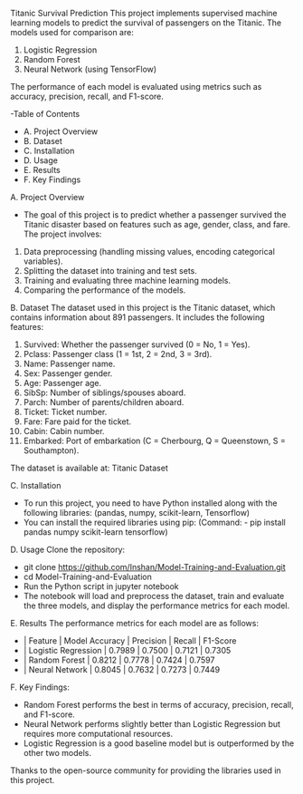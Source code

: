Titanic Survival Prediction
This project implements supervised machine learning models to predict the survival of passengers on the Titanic. The models used for comparison are:

1. Logistic Regression
2. Random Forest
3. Neural Network (using TensorFlow)

The performance of each model is evaluated using metrics such as accuracy, precision, recall, and F1-score.

-Table of Contents
- A. Project Overview
- B. Dataset
- C. Installation
- D. Usage
- E. Results
- F. Key Findings

A. Project Overview
 - The goal of this project is to predict whether a passenger survived the Titanic disaster based on features such as age, gender, class, and fare. The project involves:

  1. Data preprocessing (handling missing values, encoding categorical variables).
  2. Splitting the dataset into training and test sets.
  3. Training and evaluating three machine learning models.
  4. Comparing the performance of the models.

B. Dataset
The dataset used in this project is the Titanic dataset, which contains information about 891 passengers. It includes the following features:

1. Survived: Whether the passenger survived (0 = No, 1 = Yes).
2. Pclass: Passenger class (1 = 1st, 2 = 2nd, 3 = 3rd).
3. Name: Passenger name.
4. Sex: Passenger gender.
5. Age: Passenger age.
6. SibSp: Number of siblings/spouses aboard.
7. Parch: Number of parents/children aboard.
8. Ticket: Ticket number.
9. Fare: Fare paid for the ticket.
10. Cabin: Cabin number.
11. Embarked: Port of embarkation (C = Cherbourg, Q = Queenstown, S = Southampton).

The dataset is available at: Titanic Dataset

C. Installation
- To run this project, you need to have Python installed along with the following libraries: (pandas, numpy, scikit-learn, Tensorflow)
- You can install the required libraries using pip: (Command: - pip install pandas numpy scikit-learn tensorflow)

D. Usage
Clone the repository:
- git clone https://github.com/Inshan/Model-Training-and-Evaluation.git
- cd Model-Training-and-Evaluation
- Run the Python script in jupyter notebook
- The notebook will load and preprocess the dataset, train and evaluate the three models, and display the performance metrics for each model.

E. Results
The performance metrics for each model are as follows:
- | Feature               | Model	Accuracy | Precision |	Recall |	F1-Score                                                           
- | Logistic Regression   |  0.7989	       |  0.7500   |	0.7121 |	0.7305                               
- | Random Forest         |  0.8212	       |  0.7778   |	0.7424 |	0.7597                               
- | Neural Network        | 0.8045	        | 0.7632	   | 0.7273 |	0.7449                                


F. Key Findings:
- Random Forest performs the best in terms of accuracy, precision, recall, and F1-score.
- Neural Network performs slightly better than Logistic Regression but requires more computational resources.
- Logistic Regression is a good baseline model but is outperformed by the other two models.

Thanks to the open-source community for providing the libraries used in this project.
